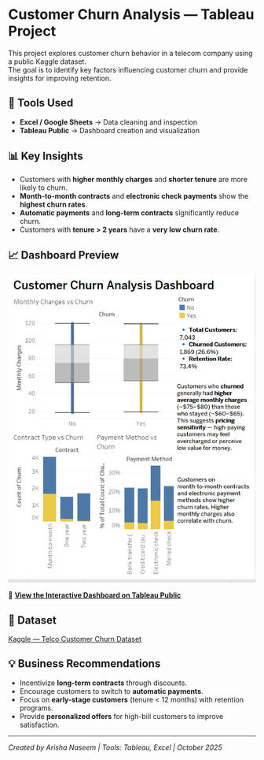 # Customer Churn Analysis — Tableau Project

This project explores customer churn behavior in a telecom company using a public Kaggle dataset.  
The goal is to identify key factors influencing customer churn and provide insights for improving retention.

## 🔧 Tools Used
- **Excel / Google Sheets** → Data cleaning and inspection  
- **Tableau Public** → Dashboard creation and visualization  

## 📊 Key Insights
- Customers with **higher monthly charges** and **shorter tenure** are more likely to churn.  
- **Month-to-month contracts** and **electronic check payments** show the **highest churn rates**.  
- **Automatic payments** and **long-term contracts** significantly reduce churn.  
- Customers with **tenure > 2 years** have a **very low churn rate**.

## 📈 Dashboard Preview
![Dashboard Screenshot](dashboard_screenshots/churn_dashboard.png)

🔗 **[View the Interactive Dashboard on Tableau Public](https://public.tableau.com/app/profile/arisha.naseem/viz/CustomerChurnAnalysisDashboard_17617368020950/CustomerChurnAnalysisDashboard)**

## 📁 Dataset
[Kaggle — Telco Customer Churn Dataset](https://www.kaggle.com/blastchar/telco-customer-churn)

## 💡 Business Recommendations
- Incentivize **long-term contracts** through discounts.  
- Encourage customers to switch to **automatic payments**.  
- Focus on **early-stage customers** (tenure < 12 months) with retention programs.  
- Provide **personalized offers** for high-bill customers to improve satisfaction.

---

*Created by Arisha Naseem | Tools: Tableau, Excel | October 2025*
